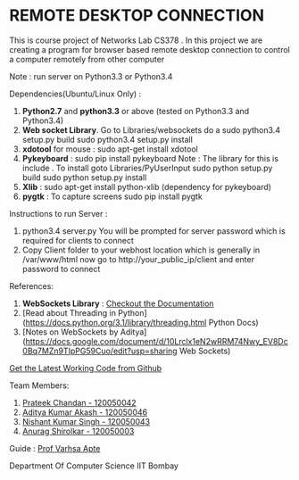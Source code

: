 REMOTE DESKTOP CONNECTION
================================
 
This is course project of Networks Lab CS378 . In this project we are creating a  program for browser based remote desktop connection to control a computer remotely from other computer

Note : run server on Python3.3 or Python3.4

Dependencies(Ubuntu/Linux Only) : 

1. **Python2.7** and **python3.3** or above (tested on Python3.3 and Python3.4)
2. **Web socket Library**. Go to Libraries/websockets do a
  sudo python3.4 setup.py build
  sudo python3.4 setup.py install
3. **xdotool** for mouse : 
  sudo apt-get install xdotool
4. **Pykeyboard** : sudo pip install pykeyboard
  Note : The library for this is include . To install
  goto Libraries/PyUserInput
  sudo python setup.py build
  sudo python setup.py install
5. **Xlib** : sudo apt-get install python-xlib (dependency for pykeyboard)
6. **pygtk** : To capture screens
	sudo pip install pygtk


Instructions to run Server :

1. python3.4 server.py
	You will be prompted for server password  which is required for clients to connect
2. Copy Client folder to your webhost location which is generally in /var/www/html
	now go to http://your_public_ip/client
	and enter password to connect

References:

1. **WebSockets Library** : [Checkout the Documentation](http://aaugustin.github.io/websockets/)
2. [Read about Threading in Python](https://docs.python.org/3.1/library/threading.html Python Docs)
3. [Notes on WebSockets by Aditya](https://docs.google.com/document/d/10Lrclx1eN2wRRM74Nwy_EV8Dc0Bq7MZn9TIpPG59Cuo/edit?usp=sharing Web Sockets)



[Get the Latest Working Code from Github](https://github.com/prateekchandan/Remote-Desktop-Connection "Github Link")

Team Members:

1. [Prateek Chandan - 120050042](http://prateekchandan.in/)
2. [Aditya Kumar Akash - 120050046](http://www.cse.iitb.ac.in/~adityaakash/)
3. [Nishant Kumar Singh - 120050043](http://www.cse.iitb.ac.in/~nishantsingh/)
4. [Anurag Shirolkar - 120050003](http://www.cse.iitb.ac.in/~anuragshirolkar/)

Guide :
[Prof Varhsa Apte](http://www.cse.iitb.ac.in/~varsha/)

Department Of Computer Science
IIT Bombay

